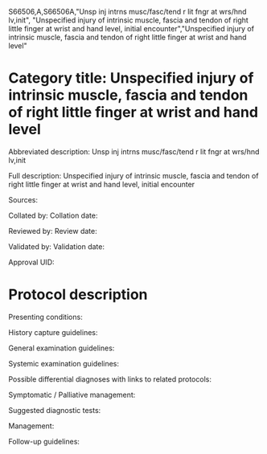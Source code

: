 S66506,A,S66506A,"Unsp inj intrns musc/fasc/tend r lit fngr at wrs/hnd lv,init", "Unspecified injury of intrinsic muscle, fascia and tendon of right little finger at wrist and hand level, initial encounter","Unspecified injury of intrinsic muscle, fascia and tendon of right little finger at wrist and hand level"
# Category title: Unspecified injury of intrinsic muscle, fascia and tendon of right little finger at wrist and hand level

Abbreviated description: Unsp inj intrns musc/fasc/tend r lit fngr at wrs/hnd lv,init

Full description: Unspecified injury of intrinsic muscle, fascia and tendon of right little finger at wrist and hand level, initial encounter

Sources:

Collated by:
Collation date:

Reviewed by:
Review date:

Validated by:
Validation date:

Approval UID:

# Protocol description

Presenting conditions:

History capture guidelines:

General examination guidelines:

Systemic examination guidelines:

Possible differential diagnoses with links to related protocols:

Symptomatic / Palliative management:

Suggested diagnostic tests:

Management:

Follow-up guidelines:
